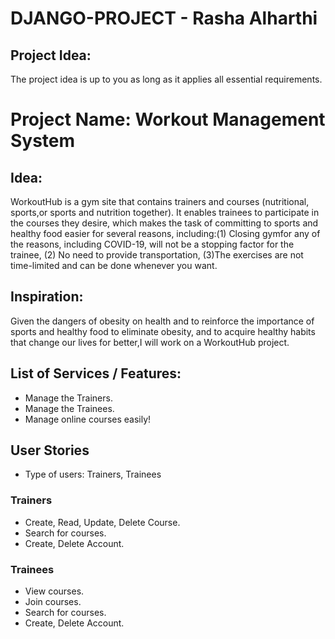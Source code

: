 # DJANGO-PROJECT - Rasha Alharthi

## Project Idea:
The project idea is up to you as long as it applies all essential requirements.

# Project Name: Workout Management System

## Idea:
WorkoutHub is a gym site that contains trainers and courses (nutritional, sports,or sports and nutrition together). It enables trainees to participate in the courses they desire, which makes the task of committing to sports and healthy food easier for several reasons, including:(1) Closing gymfor any of the reasons, including COVID-19, will not be a stopping factor for the trainee, (2) No need to provide transportation, (3)The exercises are not time-limited and can be done whenever you want.

## Inspiration:
Given the dangers of obesity on health and to reinforce the importance of sports and healthy food to eliminate obesity, and to acquire healthy habits that change our lives for better,I will work on a WorkoutHub project. 


## List of Services / Features:

- Manage the Trainers.
- Manage the Trainees.
- Manage online courses easily!


## User Stories
- Type of users: Trainers, Trainees

### Trainers

- Create, Read, Update, Delete Course.
- Search for courses.
- Create, Delete Account.

### Trainees

- View courses.
- Join courses.
- Search for courses.
- Create, Delete Account.
